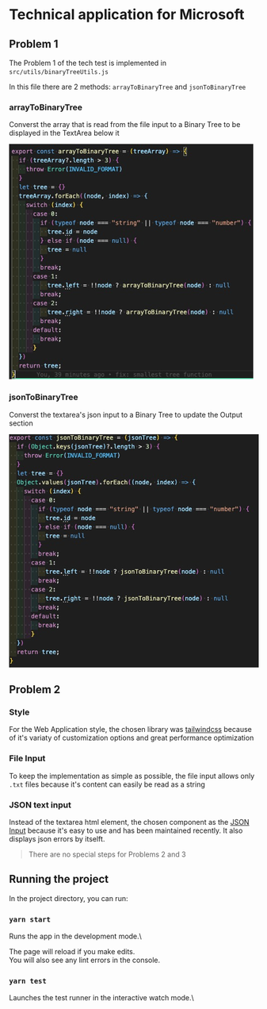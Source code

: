 # Technical application for Microsoft

## Problem 1

The Problem 1 of the tech test is implemented in `src/utils/binaryTreeUtils.js`

In this file there are 2 methods: `arrayToBinaryTree` and `jsonToBinaryTree`

### arrayToBinaryTree
Converst the array that is read from the file input to a Binary Tree to be displayed in the TextArea below it

![array to binary tree](./images/array_to_bintree.jpeg)

### jsonToBinaryTree
Converst the textarea's json input to a Binary Tree to update the Output section

![json to binary tree](./images/json_to_bintree.jpeg)
## Problem 2

### Style

For the Web Application style, the chosen library was [tailwindcss](https://tailwindcss.com/docs) 
because of it's variaty of customization options and great performance optimization

### File Input
To keep the implementation as simple as possible, the file input allows only `.txt` files because it's content can easily be read as a string

### JSON text input
Instead of the textarea html element, the chosen component as the [JSON Input](https://www.npmjs.com/package/react-json-editor-ajrm) because it's easy to use and has been maintained recently. It also displays json errors by itselft.

> There are no special steps for Problems 2 and 3
## Running the project

In the project directory, you can run:

### `yarn start`

Runs the app in the development mode.\

The page will reload if you make edits.\
You will also see any lint errors in the console.

### `yarn test`

Launches the test runner in the interactive watch mode.\


